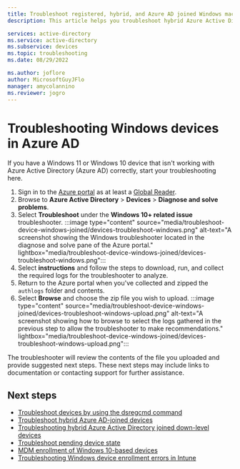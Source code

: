 ```yaml
---
title: Troubleshoot registered, hybrid, and Azure AD joined Windows machines
description: This article helps you troubleshoot hybrid Azure Active Directory-joined Windows 10 and Windows 11 devices

services: active-directory
ms.service: active-directory
ms.subservice: devices
ms.topic: troubleshooting
ms.date: 08/29/2022

ms.author: joflore
author: MicrosoftGuyJFlo
manager: amycolannino
ms.reviewer: jogro
---
```

# Troubleshooting Windows devices in Azure AD

If you have a Windows 11 or Windows 10 device that isn't working with Azure Active Directory (Azure AD) correctly, start your troubleshooting here.

1. Sign in to the [Azure portal](https://portal.azure.com) as at least a [Global Reader](../roles/permissions-reference.md#global-reader).
1. Browse to **Azure Active Directory** > **Devices** > **Diagnose and solve problems**.
1. Select **Troubleshoot** under the **Windows 10+ related issue** troubleshooter.
   :::image type="content" source="media/troubleshoot-device-windows-joined/devices-troubleshoot-windows.png" alt-text="A screenshot showing the Windows troubleshooter located in the diagnose and solve pane of the Azure portal." lightbox="media/troubleshoot-device-windows-joined/devices-troubleshoot-windows.png":::
1. Select **instructions** and follow the steps to download, run, and collect the required logs for the troubleshooter to analyze.
1. Return to the Azure portal when you've collected and zipped the `authlogs` folder and contents.
1. Select **Browse** and choose the zip file you wish to upload.
   :::image type="content" source="media/troubleshoot-device-windows-joined/devices-troubleshoot-windows-upload.png" alt-text="A screenshot showing how to browse to select the logs gathered in the previous step to allow the troubleshooter to make recommendations." lightbox="media/troubleshoot-device-windows-joined/devices-troubleshoot-windows-upload.png":::

The troubleshooter will review the contents of the file you uploaded and provide suggested next steps. These next steps may include links to documentation or contacting support for further assistance.

## Next steps

- [Troubleshoot devices by using the dsregcmd command](troubleshoot-device-dsregcmd.md)
- [Troubleshoot hybrid Azure AD-joined devices](troubleshoot-hybrid-join-windows-current.md)
- [Troubleshooting hybrid Azure Active Directory joined down-level devices](troubleshoot-hybrid-join-windows-legacy.md)
- [Troubleshoot pending device state](/troubleshoot/azure/active-directory/pending-devices)
- [MDM enrollment of Windows 10-based devices](/windows/client-management/mdm/mdm-enrollment-of-windows-devices)
- [Troubleshooting Windows device enrollment errors in Intune](/troubleshoot/mem/intune/troubleshoot-windows-enrollment-errors)
